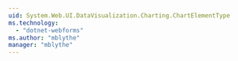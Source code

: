 ```yaml
---
uid: System.Web.UI.DataVisualization.Charting.ChartElementType
ms.technology: 
  - "dotnet-webforms"
ms.author: "mblythe"
manager: "mblythe"
---
```

